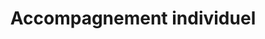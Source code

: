 ---
tags: particulier_cards
cardOrder: order:6;
wrapColor: blue_wrap
title: Accompagnement individuel
image: /img/accomp.png
imgClass: h-100
altImage: Accompagnement individuel
jqueryClass: accompagnement
bgColor:  bg_blue
backTitleColor: yellow
textColor: white
description: ["Vous aider par des solutions concrètes et sur mesure"]
descriptionListItem: ["Gestion de carrière","Projet de transition professionnelle", "Gestion d’une problématique au travail","Souffrance au travail"]
buttonBack: card_btn
---